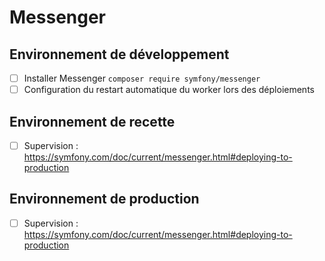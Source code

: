 # Messenger

## Environnement de développement
- [ ] Installer Messenger `composer require symfony/messenger`
- [ ] Configuration du restart automatique du worker lors des déploiements

## Environnement de recette
- [ ] Supervision : https://symfony.com/doc/current/messenger.html#deploying-to-production

## Environnement de production
- [ ] Supervision : https://symfony.com/doc/current/messenger.html#deploying-to-production

